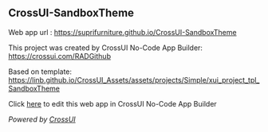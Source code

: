 ## CrossUI-SandboxTheme
Web app url : https://suprifurniture.github.io/CrossUI-SandboxTheme

This project was created by CrossUI No-Code App Builder: https://crossui.com/RADGithub

Based on template: https://linb.github.io/CrossUI_Assets/assets/projects/Simple/xui_project_tpl_SandboxTheme

Click [here](https://crossui.com/RADGithub/#!from=github&owner=suprifurniture&repo=CrossUI-SandboxTheme) to edit this web app in CrossUI No-Code App Builder

<i>Powered by [CrossUI](https://crossui.com)</i>
